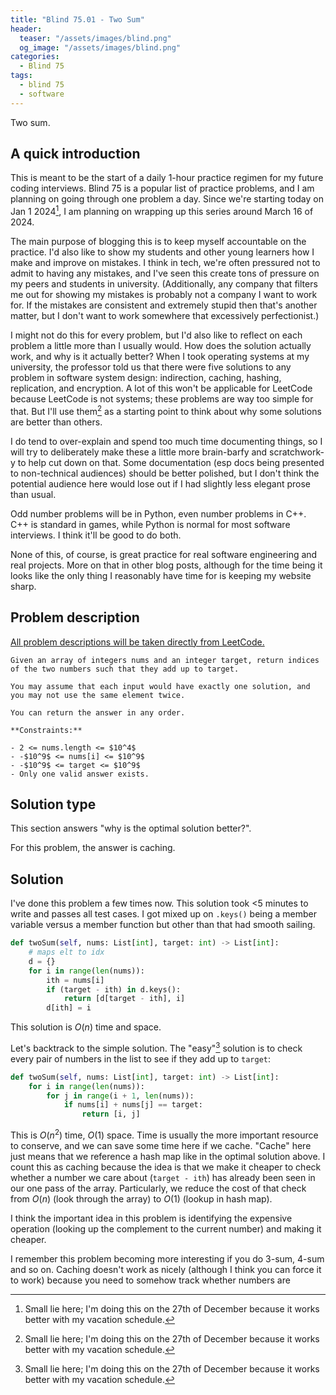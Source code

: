 ```yaml
---
title: "Blind 75.01 - Two Sum"
header:
  teaser: "/assets/images/blind.png"
  og_image: "/assets/images/blind.png"
categories: 
  - Blind 75
tags:
  - blind 75
  - software
---
```


Two sum.

## A quick introduction

This is meant to be the start of a daily 1-hour practice regimen for my future coding interviews. Blind 75 is a popular list of practice problems, and I am planning on going through one problem a day. Since we're starting today on Jan 1 2024[^0], I am planning on wrapping up this series around March 16 of 2024.

[^0]: Small lie here; I'm doing this on the 27th of December because it works better with my vacation schedule.

The main purpose of blogging this is to keep myself accountable on the practice. I'd also like to show my students and other young learners how I make and improve on mistakes. I think in tech, we're often pressured not to admit to having any mistakes, and I've seen this create tons of pressure on my peers and students in university. (Additionally, any company that filters me out for showing my mistakes is probably not a company I want to work for. If the mistakes are consistent and extremely stupid then that's another matter, but I don't want to work somewhere that excessively perfectionist.)

I might not do this for every problem, but I'd also like to reflect on each problem a little more than I usually would. How does the solution actually work, and why is it actually better? When I took operating systems at my university, the professor told us that there were five solutions to any problem in software system design: indirection, caching, hashing, replication, and encryption. A lot of this won't be applicable for LeetCode because LeetCode is not systems; these problems are way too simple for that. But I'll use them[^0] as a starting point to think about why some solutions are better than others.

I do tend to over-explain and spend too much time documenting things, so I will try to deliberately make these a little more brain-barfy and scratchwork-y to help cut down on that. Some documentation (esp docs being presented to non-technical audiences) should be better polished, but I don't think the potential audience here would lose out if I had slightly less elegant prose than usual.  

[^0]: Minus encryption, I don't imagine a standard SWE interview asking about encryption unless you are specifically interviewing for a security position.

Odd number problems will be in Python, even number problems in C++. C++ is standard in games, while Python is normal for most software interviews. I think it'll be good to do both.

None of this, of course, is great practice for real software engineering and real projects. More on that in other blog posts, although for the time being it looks like the only thing I reasonably have time for is keeping my website sharp.

## Problem description

[All problem descriptions will be taken directly from LeetCode.](https://leetcode.com/problems/two-sum/)

```
Given an array of integers nums and an integer target, return indices of the two numbers such that they add up to target.

You may assume that each input would have exactly one solution, and you may not use the same element twice.

You can return the answer in any order.

**Constraints:**

- 2 <= nums.length <= $10^4$
- -$10^9$ <= nums[i] <= $10^9$
- -$10^9$ <= target <= $10^9$
- Only one valid answer exists.
```

## Solution type

This section answers "why is the optimal solution better?".

For this problem, the answer is caching.

## Solution

I've done this problem a few times now. This solution took <5 minutes to write and passes all test cases. I got mixed up on `.keys()` being a member variable versus a member function but other than that had smooth sailing. 

```python
def twoSum(self, nums: List[int], target: int) -> List[int]:
    # maps elt to idx
    d = {}
    for i in range(len(nums)):
        ith = nums[i]
        if (target - ith) in d.keys():
            return [d[target - ith], i]
        d[ith] = i
```

This solution is $O(n)$ time and space. 

Let's backtrack to the simple solution. The "easy"[^0] solution is to check every pair of numbers in the list to see if they add up to `target`:

```python
def twoSum(self, nums: List[int], target: int) -> List[int]:
    for i in range(len(nums)):
        for j in range(i + 1, len(nums)):
            if nums[i] + nums[j] == target:
                return [i, j]
```

[^0]: I say easy, but especially when you're starting out I feel like it's easy to run into the problem of "what the frick am I doing?", particularly if you're like me and you haven't been regularly coding since the age of 12.

This is $O(n^2)$ time, $O(1)$ space. Time is usually the more important resource to conserve, and we can save some time here if we cache. "Cache" here just means that we reference a hash map like in the optimal solution above. I count this as caching because the idea is that we make it cheaper to check whether a number we care about (`target - ith`) has already been seen in our one pass of the array. Particularly, we reduce the cost of that check from $O(n)$ (look through the array) to $O(1)$ (lookup in hash map).

I think the important idea in this problem is identifying the expensive operation (looking up the complement to the current number) and making it cheaper.

I remember this problem becoming more interesting if you do 3-sum, 4-sum and so on. Caching doesn't work as nicely (although I think you can force it to work) because you need to somehow track whether numbers are 
